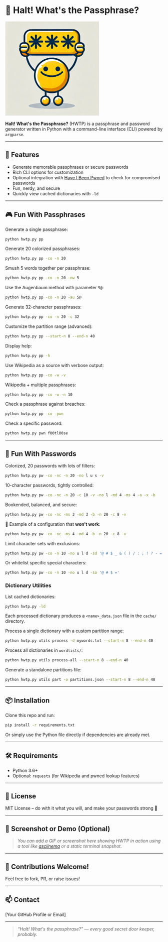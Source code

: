 # 🛑 Halt! What's the Passphrase?

<img src="HWTP.jpg" alt="Halt! What's the Passphrase?" width="300">

**Halt! What's the Passphrase?** (HWTP) is a passphrase and password generator written in Python with a command-line interface (CLI) powered by `argparse`.

---

## 🚀 Features

- Generate memorable passphrases or secure passwords
- Rich CLI options for customization
- Optional integration with [Have I Been Pwned](https://haveibeenpwned.com/) to check for compromised passwords
- Fun, nerdy, and secure
- Quickly view cached dictionaries with `-ld`

---

## 🎮 Fun With Passphrases

Generate a single passphrase:
```bash
python hwtp.py pp
```

Generate 20 colorized passphrases:
```bash
python hwtp.py pp -co -n 20
```

Smush 5 words together per passphrase:
```bash
python hwtp.py pp -co -n 20 -nw 5
```

Use the Augenbaum method with parameter `5@`:
```bash
python hwtp.py pp -co -n 20 -au 5@
```

Generate 32-character passphrases:
```bash
python hwtp.py pp -co -n 20 -c 32
```

Customize the partition range (advanced):
```bash
python hwtp.py pp --start-n 8 --end-n 40
```

Display help:
```bash
python hwtp.py pp -h
```

Use Wikipedia as a source with verbose output:
```bash
python hwtp.py pp -co -w -v
```

Wikipedia + multiple passphrases:
```bash
python hwtp.py pp -co -w -n 10
```

Check a passphrase against breaches:
```bash
python hwtp.py pp -co -pwn
```

Check a specific password:
```bash
python hwtp.py pwn f00tl00se
```

---

## 🔐 Fun With Passwords

Colorized, 20 passwords with lots of filters:
```bash
python hwtp.py pw -co -nc -n 20 -no l u s -v
```

10-character passwords, tightly controlled:
```bash
python hwtp.py pw -co -nc -n 20 -c 10 -v -no l -md 4 -ms 4 -a -x -b
```

Bookended, balanced, and secure:
```bash
python hwtp.py pw -co -nc -ms 3 -md 3 -b -n 20 -c 8 -v
```

🔴 Example of a configuration that **won't work**:
```bash
python hwtp.py pw -co -nc -ms 4 -md 4 -b -n 20 -c 8 -v
```

Limit character sets with exclusions:
```bash
python hwtp.py pw -co -n 10 -no u l d -sd '@ # $ _ & ( ) / : ; ! ? - ='
```

Or whitelist specific special characters:
```bash
python hwtp.py pw -co -n 10 -no u l d -so '@ # $ ='
```

### Dictionary Utilities

List cached dictionaries:
```bash
python hwtp.py -ld
```
Each processed dictionary produces a `<name>_data.json` file in the `cache/` directory.

Process a single dictionary with a custom partition range:
```bash
python hwtp.py utils process -d mywords.txt --start-n 8 --end-n 40
```

Process all dictionaries in `wordlists/`:
```bash
python hwtp.py utils process-all --start-n 8 --end-n 40
```

Generate a standalone partitions file:
```bash
python hwtp.py utils part -o partitions.json --start-n 8 --end-n 40
```

---

## 📦 Installation

Clone this repo and run:
```bash
pip install -r requirements.txt
```

Or simply use the Python file directly if dependencies are already met.

---

## 🛠 Requirements

- Python 3.6+
- Optional: `requests` (for Wikipedia and pwned lookup features)

---

## 🧠 License

MIT License – do with it what you will, and make your passwords strong 💪

---

## 📸 Screenshot or Demo (Optional)

> _You can add a GIF or screenshot here showing HWTP in action using a tool like [asciinema](https://asciinema.org/) or a static terminal snapshot._

---

## 🙌 Contributions Welcome!

Feel free to fork, PR, or raise issues!

---

## 📫 Contact

[Your GitHub Profile or Email]

---

> _“Halt! What's the passphrase?” — every good secret door keeper, probably._
